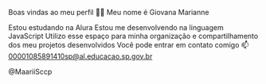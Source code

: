 Boas vindas ao meu perfil 💙💙
Meu nome é Giovana Marianne

Estou estudando na Alura
Estou me desenvolvendo na linguagem JavaScript
Utilizo esse espaço para minha organização e compartilhamento dos meu projetos desenvolvidos
Você pode entrar em contato comigo 📫
00001085891410sp@al.educacao.sp.gov.br

@MaariiSccp
